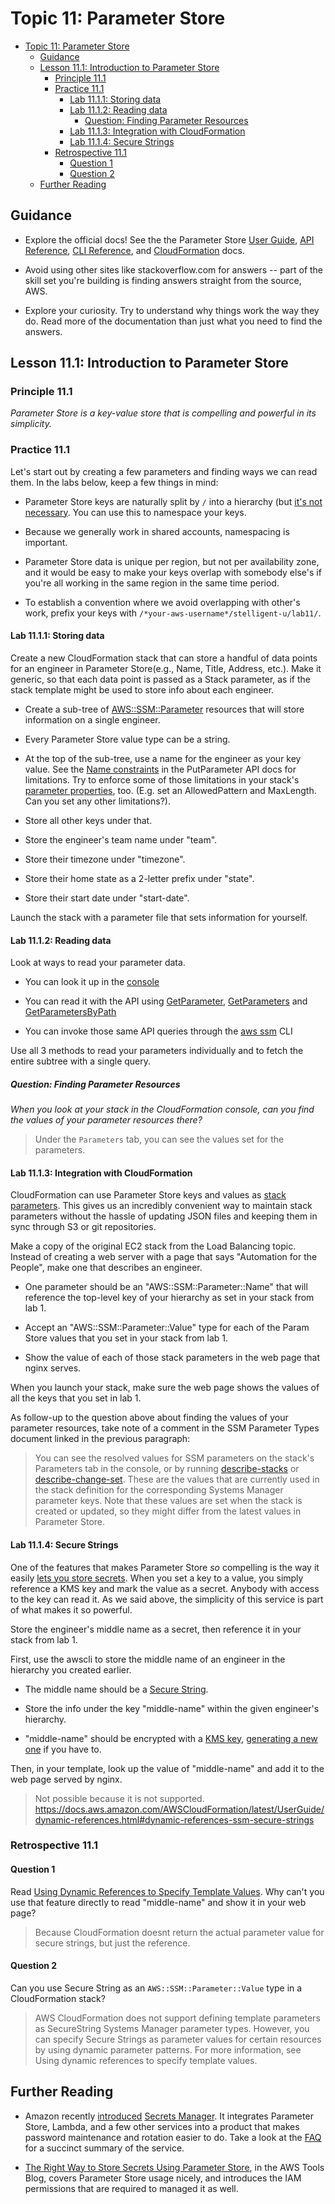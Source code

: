 # Topic 11: Parameter Store

<!-- TOC -->

- [Topic 11: Parameter Store](#topic-11-parameter-store)
  - [Guidance](#guidance)
  - [Lesson 11.1: Introduction to Parameter Store](#lesson-111-introduction-to-parameter-store)
    - [Principle 11.1](#principle-111)
    - [Practice 11.1](#practice-111)
      - [Lab 11.1.1: Storing data](#lab-1111-storing-data)
      - [Lab 11.1.2: Reading data](#lab-1112-reading-data)
        - [Question: Finding Parameter Resources](#question-finding-parameter-resources)
      - [Lab 11.1.3: Integration with CloudFormation](#lab-1113-integration-with-cloudformation)
      - [Lab 11.1.4: Secure Strings](#lab-1114-secure-strings)
    - [Retrospective 11.1](#retrospective-111)
      - [Question 1](#question-1)
      - [Question 2](#question-2)
  - [Further Reading](#further-reading)

<!-- /TOC -->

## Guidance

- Explore the official docs! See the the Parameter Store [User Guide](https://docs.aws.amazon.com/systems-manager/latest/userguide/systems-manager-paramstore.html),
  [API Reference](https://docs.aws.amazon.com/systems-manager/latest/APIReference/API_GetParameters.html),
  [CLI Reference](https://docs.aws.amazon.com/cli/latest/reference/ssm/index.html),
  and
  [CloudFormation](https://docs.aws.amazon.com/AWSCloudFormation/latest/UserGuide/aws-resource-ssm-parameter.html)
  docs.

- Avoid using other sites like stackoverflow.com for answers \-- part
  of the skill set you're building is finding answers straight from
  the source, AWS.

- Explore your curiosity. Try to understand why things work the way
  they do. Read more of the documentation than just what you need to
  find the answers.

## Lesson 11.1: Introduction to Parameter Store

### Principle 11.1

*Parameter Store is a key-value store that is compelling and powerful in
its simplicity.*

### Practice 11.1

Let's start out by creating a few parameters and finding ways we can
read them. In the labs below, keep a few things in mind:

- Parameter Store keys are naturally split by `/` into a hierarchy (but
  [it's not necessary](https://aws.amazon.com/blogs/mt/organize-parameters-by-hierarchy-tags-or-amazon-cloudwatch-events-with-amazon-ec2-systems-manager-parameter-store/).
  You can use this to namespace your keys.

- Because we generally work in shared accounts, namespacing is important.

- Parameter Store data is unique per region, but not per availability
  zone, and it would be easy to make your keys overlap with somebody
  else's if you're all working in the same region in the same time
  period.

- To establish a convention where we avoid overlapping with other's
  work, prefix your keys with
  `/*your-aws-username*/stelligent-u/lab11/`.

#### Lab 11.1.1: Storing data

Create a new CloudFormation stack that can store a handful
of data points for an engineer in Parameter Store(e.g., Name, Title, Address,
etc.). Make it generic, so that each data point is passed as a Stack parameter,
as if the stack template might be used to store info about each engineer.

- Create a sub-tree of
  [AWS::SSM::Parameter](https://docs.aws.amazon.com/AWSCloudFormation/latest/UserGuide/aws-resource-ssm-parameter.html)
  resources that will store information on a single engineer.

- Every Parameter Store value type can be a string.

- At the top of the sub-tree, use a name for the engineer as your key
  value. See the [Name constraints](https://docs.aws.amazon.com/systems-manager/latest/APIReference/API_PutParameter.html#systemsmanager-PutParameter-request-Name)
  in the PutParameter API docs for limitations. Try to enforce some
  of those limitations in your stack's [parameter properties](https://docs.aws.amazon.com/AWSCloudFormation/latest/UserGuide/parameters-section-structure.html),
  too. (E.g. set an AllowedPattern and MaxLength. Can you set any
  other limitations?).

- Store all other keys under that.

- Store the engineer's team name under "team".

- Store their timezone under "timezone".

- Store their home state as a 2-letter prefix under "state".

- Store their start date under "start-date".

Launch the stack with a parameter file that sets information for
yourself.

#### Lab 11.1.2: Reading data

Look at ways to read your parameter data.

- You can look it up in the
  [console](https://console.aws.amazon.com/ec2/v2/home?region=us-east-1#Parameters:)

- You can read it with the API using
  [GetParameter](https://docs.aws.amazon.com/systems-manager/latest/APIReference/API_GetParameter.html),
  [GetParameters](https://boto3.readthedocs.io/en/latest/reference/services/ssm.html#SSM.Client.get_parameters)
  and
  [GetParametersByPath](https://boto3.readthedocs.io/en/latest/reference/services/ssm.html#SSM.Client.get_parameters_by_path)

- You can invoke those same API queries through the
  [aws ssm](https://docs.aws.amazon.com/cli/latest/reference/ssm/index.html)
  CLI

Use all 3 methods to read your parameters individually and to fetch the
entire subtree with a single query.

##### Question: Finding Parameter Resources

_When you look at your stack in the CloudFormation console, can you find
the values of your parameter resources there?_
>Under the `Parameters` tab, you can see the values set for the parameters.

#### Lab 11.1.3: Integration with CloudFormation

CloudFormation can use Parameter Store keys and values as
[stack parameters](https://docs.aws.amazon.com/AWSCloudFormation/latest/UserGuide/parameters-section-structure.html#aws-ssm-parameter-types).
This gives us an incredibly convenient way to maintain stack parameters
without the hassle of updating JSON files and keeping them in sync
through S3 or git repositories.

Make a copy of the original EC2 stack from the Load Balancing topic.
Instead of creating a web server with a page that says "Automation for
the People", make one that describes an engineer.

- One parameter should be an "AWS::SSM::Parameter::Name" that will
  reference the top-level key of your hierarchy as set in your stack
  from lab 1.

- Accept an "AWS::SSM::Parameter::Value" type for each of the Param
  Store values that you set in your stack from lab 1.

- Show the value of each of those stack parameters in the web page
  that nginx serves.

When you launch your stack, make sure the web page shows the values of
all the keys that you set in lab 1.

As follow-up to the question above about finding the values of your
parameter resources, take note of a comment in the SSM Parameter Types
document linked in the previous paragraph:

> You can see the resolved values for SSM parameters on the stack's
> Parameters tab in the console, or by running
> [describe-stacks](http://docs.aws.amazon.com/cli/latest/reference/cloudformation/describe-stacks.html)
> or
> [describe-change-set](http://docs.aws.amazon.com/cli/latest/reference/cloudformation/describe-change-set.html).
> These are the values that are currently used in the stack definition
> for the corresponding Systems Manager parameter keys. Note that these
> values are set when the stack is created or updated, so they might
> differ from the latest values in Parameter Store.

#### Lab 11.1.4: Secure Strings

One of the features that makes Parameter Store *so* compelling is the
way it easily [lets you store secrets](https://docs.aws.amazon.com/kms/latest/developerguide/services-parameter-store.html).
When you set a key to a value, you simply reference a KMS key and mark
the value as a secret. Anybody with access to the key can read it. As we
said above, the simplicity of this service is part of what makes it so
powerful.

Store the engineer's middle name as a secret, then reference it in your
stack from lab 1.

First, use the awscli to store the middle name of an engineer in the
hierarchy you created earlier.

- The middle name should be a
  [Secure String](https://docs.aws.amazon.com/systems-manager/latest/userguide/sysman-paramstore-about.html#sysman-paramstore-securestring).

- Store the info under the key "middle-name" within the given
  engineer's hierarchy.

- "middle-name" should be encrypted with a
  [KMS key](https://docs.aws.amazon.com/kms/latest/developerguide/create-keys.html),
  [generating a new one](https://docs.aws.amazon.com/cli/latest/reference/kms/create-key.html)
  if you have to.

Then, in your template, look up the value of "middle-name" and add it to
the web page served by nginx.

>Not possible because it is not supported. https://docs.aws.amazon.com/AWSCloudFormation/latest/UserGuide/dynamic-references.html#dynamic-references-ssm-secure-strings

### Retrospective 11.1

#### Question 1

Read [Using Dynamic References to Specify Template Values](https://docs.aws.amazon.com/AWSCloudFormation/latest/UserGuide/dynamic-references.html).
Why can't you use that feature directly to read "middle-name" and show it
in your web page?
>Because CloudFormation doesnt return the actual parameter value for secure strings, but just the reference.

#### Question 2

Can you use Secure String as an `AWS::SSM::Parameter::Value` type in a
CloudFormation stack?
>AWS CloudFormation does not support defining template parameters as SecureString Systems Manager parameter types. However, you can specify Secure Strings as parameter values for certain resources by using dynamic parameter patterns. For more information, see Using dynamic references to specify template values.

## Further Reading

- Amazon recently [introduced](https://aws.amazon.com/blogs/aws/aws-secrets-manager-store-distribute-and-rotate-credentials-securely/)
  [Secrets Manager](https://aws.amazon.com/secrets-manager/). It
  integrates Parameter Store, Lambda, and a few other services into
  a product that makes password maintenance and rotation easier to do.
  Take a look at the [FAQ](https://aws.amazon.com/secrets-manager/faqs/)
  for a succinct summary of the service.

- [The Right Way to Store Secrets Using Parameter Store](https://aws.amazon.com/blogs/mt/the-right-way-to-store-secrets-using-parameter-store/),
  in the AWS Tools Blog, covers Parameter Store usage nicely, and
  introduces the IAM permissions that are required to managed it as well.
